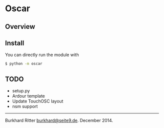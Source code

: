 # Oscar

## Overview

## Install

You can directly run the module with
```bash
$ python -m oscar
```

## TODO

* setup.py
* Ardour template
* Update TouchOSC layout
* nsm support

---
Burkhard Ritter <burkhard@seite9.de>. December 2014.
